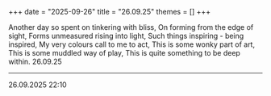 +++
date = "2025-09-26"
title = "26.09.25"
themes = []
+++

Another day so spent on tinkering with bliss,
On forming from the edge of sight,
Forms unmeasured rising into light,
Such things inspiring - being inspired,
My very colours call to me to act,
This is some wonky part of art,
This is some muddled way of play,
This is quite something to be deep within.
26.09.25

---

26.09.2025 22:10
